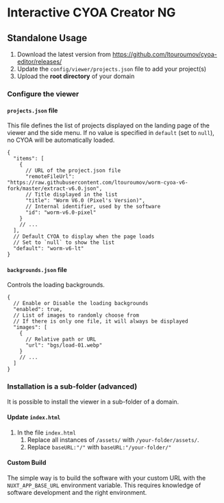 # Interactive CYOA Creator NG

## Standalone Usage

1. Download the latest version from https://github.com/ltouroumov/cyoa-editor/releases/
2. Update the `config/viewer/projects.json` file to add your project(s)
3. Upload the **root directory** of your domain

### Configure the viewer

#### `projects.json` file

This file defines the list of projects displayed on the landing page of the viewer and the side menu.
If no value is specified in `default` (set to `null`), no CYOA will be automatically loaded.

```json5
{
  "items": [
    {
      // URL of the project.json file
      "remoteFileUrl": "https://raw.githubusercontent.com/ltouroumov/worm-cyoa-v6-fork/master/extract-v6.0.json",
      // Title displayed in the list
      "title": "Worm V6.0 (Pixel's Version)",
      // Internal identifier, used by the software
      "id": "worm-v6.0-pixel"
    }
    // ...
  ],
  // Default CYOA to display when the page loads
  // Set to `null` to show the list
  "default": "worm-v6-lt"
}
```

#### `backgrounds.json` file

Controls the loading backgrounds.

```json5
{
  // Enable or Disable the loading backgrounds
  "enabled": true,
  // List of images to randomly choose from
  // If there is only one file, it will always be displayed
  "images": [
    {
      // Relative path or URL
      "url": "bgs/load-01.webp"
    }
    // ...
  ]
}
```
### Installation is a sub-folder (advanced)

It is possible to install the viewer in a sub-folder of a domain.

#### Update `index.html`

1) In the file `index.html`
   1) Replace all instances of `/assets/` with `/your-folder/assets/`.
   2) Replace `baseURL:"/"` with `baseURL:"/your-folder/"`

#### Custom Build

The simple way is to build the software with your custom URL with the `NUXT_APP_BASE_URL` environment variable. This requires knowledge of software development and the right environment.
